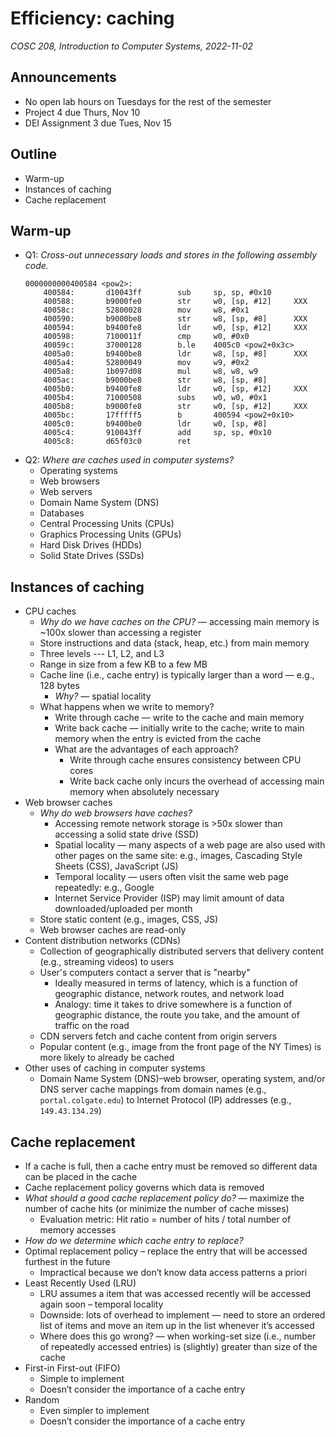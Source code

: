 # Efficiency: caching
_COSC 208, Introduction to Computer Systems, 2022-11-02_

## Announcements
* No open lab hours on Tuesdays for the rest of the semester
* Project 4 due Thurs, Nov 10
* DEI Assignment 3 due Tues, Nov 15

## Outline
* Warm-up
* Instances of caching
* Cache replacement

## Warm-up
* Q1: _Cross-out unnecessary loads and stores in the following assembly code._
    ```
    0000000000400584 <pow2>:
        400584:       d10043ff        sub     sp, sp, #0x10
        400588:       b9000fe0        str     w0, [sp, #12]     XXX
        40058c:       52800028        mov     w8, #0x1
        400590:       b9000be8        str     w8, [sp, #8]      XXX
        400594:       b9400fe8        ldr     w0, [sp, #12]     XXX
        400598:       7100011f        cmp     w0, #0x0
        40059c:       37000128        b.le    4005c0 <pow2+0x3c>
        4005a0:       b9400be8        ldr     w8, [sp, #8]      XXX
        4005a4:       52800049        mov     w9, #0x2
        4005a8:       1b097d08        mul     w8, w8, w9
        4005ac:       b9000be8        str     w8, [sp, #8]
        4005b0:       b9400fe8        ldr     w0, [sp, #12]     XXX
        4005b4:       71000508        subs    w0, w0, #0x1
        4005b8:       b9000fe8        str     w0, [sp, #12]     XXX
        4005bc:       17fffff5        b       400594 <pow2+0x10>
        4005c0:       b9400be0        ldr     w0, [sp, #8]
        4005c4:       910043ff        add     sp, sp, #0x10
        4005c8:       d65f03c0        ret
    ```
* Q2: _Where are caches used in computer systems?_
    * Operating systems
    * Web browsers
    * Web servers
    * Domain Name System (DNS)
    * Databases
    * Central Processing Units (CPUs)
    * Graphics Processing Units (GPUs)
    * Hard Disk Drives (HDDs)
    * Solid State Drives (SSDs)

## Instances of caching
* CPU caches
    * _Why do we have caches on the CPU?_ — accessing main memory is ~100x slower than accessing a register
    * Store instructions and data (stack, heap, etc.) from main memory
    * Three levels --- L1, L2, and L3
    * Range in size from a few KB to a few MB
    * Cache line (i.e., cache entry) is typically larger than a word — e.g., 128 bytes
        * _Why?_ — spatial locality
    * What happens when we write to memory?
        * Write through cache — write to the cache and main memory
        * Write back cache — initially write to the cache; write to main memory when the entry is evicted from the cache
        * What are the advantages of each approach?
            * Write through cache ensures consistency between CPU cores
            * Write back cache only incurs the overhead of accessing main memory when absolutely necessary
* Web browser caches
    * _Why do web browsers have caches?_
        * Accessing remote network storage is >50x slower than accessing a solid state drive (SSD)
        * Spatial locality — many aspects of a web page are also used with other pages on the same site: e.g., images, Cascading Style Sheets (CSS), JavaScript (JS)
        * Temporal locality — users often visit the same web page repeatedly: e.g., Google
        * Internet Service Provider (ISP) may limit amount of data downloaded/uploaded per month
    * Store static content (e.g., images, CSS, JS)
    * Web browser caches are read-only
* Content distribution networks (CDNs)
    * Collection of geographically distributed servers that delivery content (e.g., streaming videos) to users
    * User's computers contact a server that is "nearby"
        * Ideally measured in terms of latency, which is a function of geographic distance, network routes, and network load
        * Analogy: time it takes to drive somewhere is a function of geographic distance, the route you take, and the amount of traffic on the road
    * CDN servers fetch and cache content from origin servers
    * Popular content (e.g., image from the front page of the NY Times) is more likely to already be cached
* Other uses of caching in computer systems
    * Domain Name System (DNS)–web browser, operating system, and/or DNS server cache mappings from domain names (e.g., `portal.colgate.edu`) to Internet Protocol (IP) addresses (e.g., `149.43.134.29`)

## Cache replacement
* If a cache is full, then a cache entry must be removed so different data can be placed in the cache
* Cache replacement policy governs which data is removed
* _What should a good cache replacement policy do?_ — maximize the number of cache hits (or minimize the number of cache misses)
    * Evaluation metric: Hit ratio = number of hits / total number of memory accesses
* _How do we determine which cache entry to replace?_
* Optimal replacement policy – replace the entry that will be accessed furthest in the future
    * Impractical because we don’t know data access patterns a priori
* Least Recently Used (LRU)
    * LRU assumes a item that was accessed recently will be accessed again soon – temporal locality
    * Downside: lots of overhead to implement — need to store an ordered list of items and move an item up in the list whenever it’s accessed
    * Where does this go wrong? — when working-set size (i.e., number of repeatedly accessed entries) is (slightly) greater than size of the cache
* First-in First-out (FIFO)
    * Simple to implement
    * Doesn’t consider the importance of a cache entry
* Random
    * Even simpler to implement
    * Doesn’t consider the importance of a cache entry